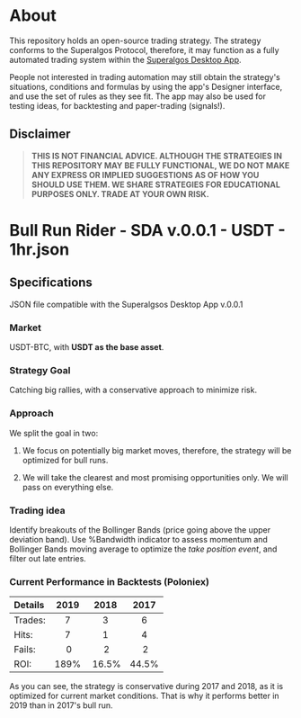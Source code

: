 # About
This repository holds an open-source trading strategy. The strategy conforms to the Superalgos Protocol, therefore, it may function as a fully automated trading system within the [Superalgos Desktop App](https://superalgos.org/tools-superalgos-desktop-app.shtml). 

People not interested in trading automation may still obtain the strategy's situations, conditions and formulas by using the app's Designer interface, and use the set of rules as they see fit. The app may also be used for testing ideas, for backtesting and paper-trading (signals!).

## Disclaimer

> **THIS IS NOT FINANCIAL ADVICE. ALTHOUGH THE STRATEGIES IN THIS REPOSITORY MAY BE FULLY FUNCTIONAL, WE DO NOT MAKE ANY EXPRESS OR IMPLIED SUGGESTIONS AS OF HOW YOU SHOULD USE THEM. WE SHARE STRATEGIES FOR EDUCATIONAL PURPOSES ONLY. TRADE AT YOUR OWN RISK.**

# Bull Run Rider - SDA v.0.0.1 - USDT - 1hr.json

## Specifications

JSON file compatible with the Superalgsos Desktop App v.0.0.1

### Market

USDT-BTC, with **USDT as the base asset**.

### Strategy Goal

Catching big rallies, with a conservative approach to minimize risk.

### Approach

We split the goal in two:

1. We focus on potentially big market moves, therefore, the strategy will be optimized for bull runs.

2. We will take the clearest and most promising opportunities only. We will pass on everything else.

### Trading idea

Identify breakouts of the Bollinger Bands (price going above the upper deviation band). Use %Bandwidth indicator to assess momentum and Bollinger Bands moving average to optimize the *take position event*, and filter out late entries.

### Current Performance in Backtests (Poloniex)

| Details | 2019 | 2018 | 2017 |
| :--- | :---: | :---: | :---: |
| Trades: | 7 | 3 | 6 |
| Hits: | 7 | 1 | 4 |
| Fails: | 0 | 2 | 2 |
| ROI: | 189% | 16.5% | 44.5% |

As you can see, the strategy is conservative during 2017 and 2018, as it is optimized for current market conditions. That is why it performs better in 2019 than in 2017's bull run.
